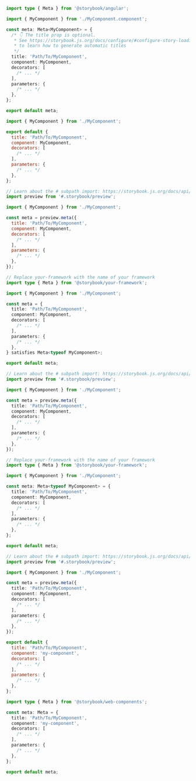 ```ts filename="MyComponent.stories.ts" renderer="angular" language="ts"
import type { Meta } from '@storybook/angular';

import { MyComponent } from './MyComponent.component';

const meta: Meta<MyComponent> = {
  /* 👇 The title prop is optional.
   * See https://storybook.js.org/docs/configure/#configure-story-loading
   * to learn how to generate automatic titles
   */
  title: 'Path/To/MyComponent',
  component: MyComponent,
  decorators: [
    /* ... */
  ],
  parameters: {
    /* ... */
  },
};

export default meta;
```

```js filename="MyComponent.story.js|jsx" renderer="common" language="js" tabTitle="CSF 3"
import { MyComponent } from './MyComponent';

export default {
  title: 'Path/To/MyComponent',
  component: MyComponent,
  decorators: [
    /* ... */
  ],
  parameters: {
    /* ... */
  },
};
```

```js filename="MyComponent.stories.js|jsx" renderer="react" language="js" tabTitle="CSF Next 🧪"
// Learn about the # subpath import: https://storybook.js.org/docs/api/csf/csf-factories#subpath-imports
import preview from '#.storybook/preview';

import { MyComponent } from './MyComponent';

const meta = preview.meta({
  title: 'Path/To/MyComponent',
  component: MyComponent,
  decorators: [
    /* ... */
  ],
  parameters: {
    /* ... */
  },
});
```

```ts filename="MyComponent.stories.ts|tsx" renderer="common" language="ts-4-9" tabTitle="CSF 3"
// Replace your-framework with the name of your framework
import type { Meta } from '@storybook/your-framework';

import { MyComponent } from './MyComponent';

const meta = {
  title: 'Path/To/MyComponent',
  component: MyComponent,
  decorators: [
    /* ... */
  ],
  parameters: {
    /* ... */
  },
} satisfies Meta<typeof MyComponent>;

export default meta;
```

```ts filename="MyComponent.stories.ts|tsx" renderer="react" language="ts-4-9" tabTitle="CSF Next 🧪"
// Learn about the # subpath import: https://storybook.js.org/docs/api/csf/csf-factories#subpath-imports
import preview from '#.storybook/preview';

import { MyComponent } from './MyComponent';

const meta = preview.meta({
  title: 'Path/To/MyComponent',
  component: MyComponent,
  decorators: [
    /* ... */
  ],
  parameters: {
    /* ... */
  },
});
```

```ts filename="MyComponent.stories.ts|tsx" renderer="common" language="ts" tabTitle="CSF 3"
// Replace your-framework with the name of your framework
import type { Meta } from '@storybook/your-framework';

import { MyComponent } from './MyComponent';

const meta: Meta<typeof MyComponent> = {
  title: 'Path/To/MyComponent',
  component: MyComponent,
  decorators: [
    /* ... */
  ],
  parameters: {
    /* ... */
  },
};

export default meta;
```

```ts filename="MyComponent.stories.ts|tsx" renderer="react" language="ts" tabTitle="CSF Next 🧪"
// Learn about the # subpath import: https://storybook.js.org/docs/api/csf/csf-factories#subpath-imports
import preview from '#.storybook/preview';

import { MyComponent } from './MyComponent';

const meta = preview.meta({
  title: 'Path/To/MyComponent',
  component: MyComponent,
  decorators: [
    /* ... */
  ],
  parameters: {
    /* ... */
  },
});
```

```js filename="MyComponent.stories.js" renderer="web-components" language="js"
export default {
  title: 'Path/To/MyComponent',
  component: 'my-component',
  decorators: [
    /* ... */
  ],
  parameters: {
    /* ... */
  },
};
```

```ts filename="MyComponent.stories.ts" renderer="web-components" language="ts"
import type { Meta } from '@storybook/web-components';

const meta: Meta = {
  title: 'Path/To/MyComponent',
  component: 'my-component',
  decorators: [
    /* ... */
  ],
  parameters: {
    /* ... */
  },
};

export default meta;
```
